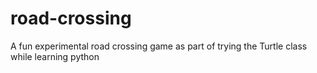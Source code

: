 # road-crossing

A fun experimental road crossing game as part of trying the Turtle class while learning python
